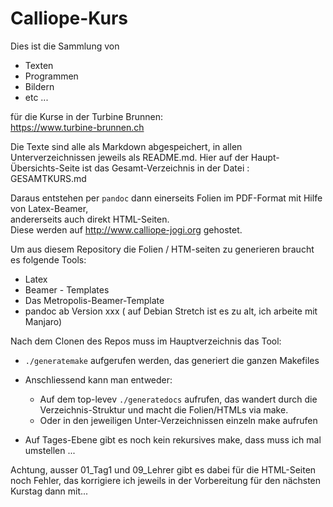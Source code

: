 # Calliope-Kurs

Dies ist die Sammlung von 

* Texten
* Programmen
* Bildern
* etc ...

für die Kurse in der Turbine Brunnen:  
<https://www.turbine-brunnen.ch>

Die Texte sind alle als Markdown abgespeichert, in allen Unterverzeichnissen jeweils als README.md.
Hier auf der Haupt-Übersichts-Seite ist das Gesamt-Verzeichnis in der Datei : GESAMTKURS.md  


Daraus entstehen per ```pandoc``` dann einerseits Folien im PDF-Format mit Hilfe von Latex-Beamer,  
andererseits auch direkt HTML-Seiten.  
Diese werden auf <http://www.calliope-jogi.org> gehostet.

Um aus diesem Repository die Folien / HTM-seiten zu generieren braucht es folgende Tools:

* Latex
* Beamer - Templates
* Das Metropolis-Beamer-Template
* pandoc ab Version xxx ( auf Debian Stretch ist es zu alt, ich arbeite mit Manjaro) 

Nach dem Clonen des Repos muss im Hauptverzeichnis das Tool:

* ```./generatemake``` aufgerufen werden, das generiert die ganzen Makefiles
* Anschliessend kann man entweder:

    * Auf dem top-levev ```./generatedocs``` aufrufen, das wandert durch die Verzeichnis-Struktur und macht die Folien/HTMLs via make. 
    * Oder in den jeweiligen Unter-Verzeichnissen einzeln make aufrufen

* Auf Tages-Ebene gibt es noch kein rekursives make, dass muss ich mal umstellen ...

Achtung, ausser 01_Tag1 und 09_Lehrer gibt es dabei für die HTML-Seiten noch Fehler, das korrigiere ich jeweils in der Vorbereitung für den nächsten Kurstag dann mit...

 

